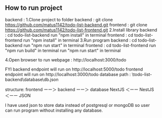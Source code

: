## How to run project
backend :
1.Clone project to folder
  backend   : git clone https://github.com/matus1142/todo-list-backend.git
  frontend  : git clone https://github.com/matus1142/todo-list-frontend.git
2.Install library
  backend   : cd todo-list-backend
              run "npm install" in terminal
  frontend  : cd todo-list-frontend
              run "npm install" in terminal
3.Run program
  backend  :  cd todo-list-backend
              run "npm run start" in terminal
  frontend  : cd todo-list-frontend
              run "npm run build" in terminal 
              run "npm run start" in terminal

4.Open browser to run webpage :
  http://localhost:3000/todo

FYI
  backend endpoint will run on http://localhost:5000/todo
  frontend endpoint will run on http://localhost:3000/todo
  database path : \todo-list-backend\database\db.json
  
structure:
  frontend  ーー＞   backend  ーー＞   database
  NextJS    ＜ーー    NestJS  ＜ーー    JSON    

I have used json to store data instead of postgresql or mongoDB
so user can run program without installing any database. 
